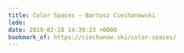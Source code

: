 ```yaml
---
title: Color Spaces – Bartosz Ciechanowski
lede:
date: 2019-02-28 14:39:23 +0000
bookmark_of: https://ciechanow.ski/color-spaces/
---
```


